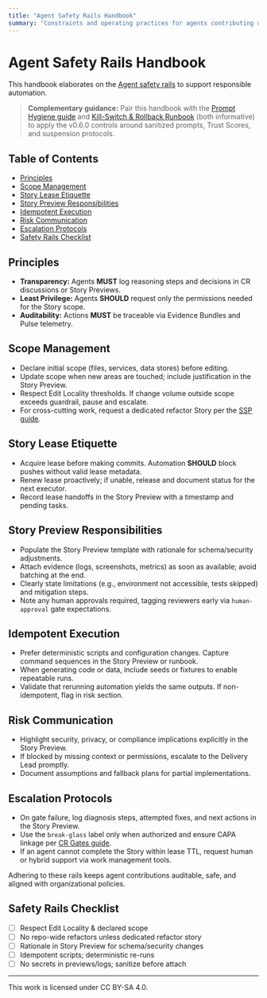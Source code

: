 ```yaml
---
title: "Agent Safety Rails Handbook"
summary: "Constraints and operating practices for agents contributing under ADF v0.5.0."
---
```


# Agent Safety Rails Handbook

This handbook elaborates on the [Agent safety rails](../specs/adf-spec-v0.5.0.md#10-safety-rails-for-agents) to support responsible automation.

> **Complementary guidance:** Pair this handbook with the [Prompt Hygiene guide](../guides/prompt-hygiene.md) and [Kill-Switch & Rollback Runbook](../guides/kill-switch-runbook.md) (both informative) to apply the v0.6.0 controls around sanitized prompts, Trust Scores, and suspension protocols.

## Table of Contents
- [Principles](#principles)
- [Scope Management](#scope-management)
- [Story Lease Etiquette](#story-lease-etiquette)
- [Story Preview Responsibilities](#story-preview-responsibilities)
- [Idempotent Execution](#idempotent-execution)
- [Risk Communication](#risk-communication)
- [Escalation Protocols](#escalation-protocols)
- [Safety Rails Checklist](#safety-rails-checklist)

## Principles

- **Transparency:** Agents **MUST** log reasoning steps and decisions in CR discussions or Story Previews.
- **Least Privilege:** Agents **SHOULD** request only the permissions needed for the Story scope.
- **Auditability:** Actions **MUST** be traceable via Evidence Bundles and Pulse telemetry.

## Scope Management

- Declare initial scope (files, services, data stores) before editing.
- Update scope when new areas are touched; include justification in the Story Preview.
- Respect Edit Locality thresholds. If change volume outside scope exceeds guardrail, pause and escalate.
- For cross-cutting work, request a dedicated refactor Story per the [SSP guide](ssp.md).

## Story Lease Etiquette

- Acquire lease before making commits. Automation **SHOULD** block pushes without valid lease metadata.
- Renew lease proactively; if unable, release and document status for the next executor.
- Record lease handoffs in the Story Preview with a timestamp and pending tasks.

## Story Preview Responsibilities

- Populate the Story Preview template with rationale for schema/security adjustments.
- Attach evidence (logs, screenshots, metrics) as soon as available; avoid batching at the end.
- Clearly state limitations (e.g., environment not accessible, tests skipped) and mitigation steps.
- Note any human approvals required, tagging reviewers early via `human-approval` gate expectations.

## Idempotent Execution

- Prefer deterministic scripts and configuration changes. Capture command sequences in the Story Preview or runbook.
- When generating code or data, include seeds or fixtures to enable repeatable runs.
- Validate that rerunning automation yields the same outputs. If non-idempotent, flag in risk section.

## Risk Communication

- Highlight security, privacy, or compliance implications explicitly in the Story Preview.
- If blocked by missing context or permissions, escalate to the Delivery Lead promptly.
- Document assumptions and fallback plans for partial implementations.

## Escalation Protocols

- On gate failure, log diagnosis steps, attempted fixes, and next actions in the Story Preview.
- Use the `break-glass` label only when authorized and ensure CAPA linkage per [CR Gates guide](cr-gates.md).
- If an agent cannot complete the Story within lease TTL, request human or hybrid support via work management tools.

Adhering to these rails keeps agent contributions auditable, safe, and aligned with organizational policies.

## Safety Rails Checklist

- [ ] Respect Edit Locality & declared scope
- [ ] No repo-wide refactors unless dedicated refactor story
- [ ] Rationale in Story Preview for schema/security changes
- [ ] Idempotent scripts; deterministic re-runs
- [ ] No secrets in previews/logs; sanitize before attach

---

This work is licensed under CC BY-SA 4.0.
